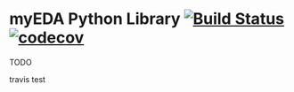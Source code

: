 # myEDA Python Library [![Build Status](https://travis-ci.org/PhilippvK/python-myeda.svg?branch=master)](https://travis-ci.org/PhilippvK/python-myeda) [![codecov](https://codecov.io/gh/PhilippvK/python-myeda/branch/master/graph/badge.svg)](https://codecov.io/gh/PhilippvK/python-myeda)

TODO

travis test
